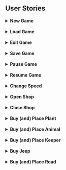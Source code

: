 ## User Stories

<details>
  <summary><b>New Game</b></summary>

<br>

  **As a:** (current) player  <br>
  **I want to:** start a new game 

  |       |                                                           |
  |-------|-----------------------------------------------------------|
  | **Given** | The application is running, and the "New Game" button is visible |
  | **When**  | The "New Game" button is clicked |
  | **Then**  | The difficulty selection window appears|

<br>

  |       |                                                           |
  |-------|-----------------------------------------------------------|
  | **Given** | The difficulty selection window is visible |
  | **When**  | A difficulty option is selected and the "Start" button is clicked |
  | **Then**  | A newly generated game board appears in its initial state, and the game begins |

</details>

<br>

<details>
  <summary><b>Load Game</b></summary>

<br>

  **As a:** (current) player  <br>
  **I want to:** load the saved game 

  |       |                                                           |
  |-------|-----------------------------------------------------------|
  | **Given** | The application is running, the "Load Game" button is visible, and there is a previously saved game stored in the memory |
  | **When**  | The "Load Game" button is clicked |
  | **Then**  | The previously saved game state and map are loaded, and the game resumes from where it was left off |

</details>

<br>

<details>
  <summary><b>Exit Game</b></summary>

<br>

  **As a:** (current) player <br>
  **I want to:** exit the game  

  |       |                                                           |
  |-------|-----------------------------------------------------------|
  | **Given** | The game is running |
  | **When**  | The "Exit" button is clicked |
  | **Then**  | A confirmation dialog appears with the choices of "Save" or "Exit" |

<br>

  |       |                                                           |
  |-------|-----------------------------------------------------------|
  | **Given** | The confirmation dialog about exiting the game is active |
  | **When**  | The "Exit" button is clicked |
  | **Then**  | The game closes |

</details>


<br>


<details>
  <summary><b>Save Game</b></summary>

<br>

  **As a:** (current) player <br>
  **I want to:** save the game  

  |       |                                                           |
  |-------|-----------------------------------------------------------|
  | **Given** | The game is running |
  | **When**  | The "Exit" button is clicked |
  | **Then**  | A confirmation dialog appeares with the choices of "Save" or "Exit"  |

<br>

  |       |                                                           |
  |-------|-----------------------------------------------------------|
  | **Given** | The confirmation dialog about exiting the game is active |
  | **When**  | The "Save" button is clicked |
  | **Then**  | The game closes |

</details>

<br>

<details>
  <summary><b>Pause Game</b></summary>

<br>

  **As a:** (current) player  <br>
  **I want to:** pause the game

  |       |                                                           |
  |-------|-----------------------------------------------------------|
  | **Given** | The game is running |
  | **When**  | The "Pause" button is clicked |
  | **Then**  | The game pauses (the timer and the entities stop) |

</details>

<br>

<details>
  <summary><b>Resume Game</b></summary>

<br>

  **As a:** (current) player  <br>
  **I want to:** resume the game

  |       |                                                           |
  |-------|-----------------------------------------------------------|
  | **Given** | The game is paused |
  | **When**  | The "Resume" button is clicked |
  | **Then**  | The game resumes (the timer and the entities continue) |

</details>

<br>

<details>
  <summary><b>Change Speed</b></summary>

<br>

  **As a:** (current) player  <br>
  **I want to:** change the speed of the game

  |       |                                                           |
  |-------|-----------------------------------------------------------|
  | **Given** | The game is running |
  | **When**  | The "Change Speed" button is clicked |
  | **Then**  | The speed of the game changes (slow -> medium -> fast -> slow) |

</details>

<br>

<details>
  <summary><b>Open Shop</b></summary>

<br>

  **As a:** (current) player  <br>
  **I want to:** open the shop

  |       |                                                           |
  |-------|-----------------------------------------------------------|
  | **Given** | The game is running and the Shop window is closed |
  | **When**  | The "Shop" button is clicked |
  | **Then**  | The Shop window appears |

</details>

<br>

<details>
  <summary><b>Close Shop</b></summary>

<br>

  **As a:** (current) player  <br>
  **I want to:** close the shop

  |       |                                                           |
  |-------|-----------------------------------------------------------|
  | **Given** | The game is running and the Shop window is open |
  | **When**  | The "Close Shop" button is clicked |
  | **Then**  | The Shop window closes |

</details>

<br>

<details>
  <summary><b>Buy (and) Place Plant</b></summary>

<br>

  **As a:** (current) player  <br>
  **I want to:** buy and place a plant

  |       |                                                           |
  |-------|-----------------------------------------------------------|
  | **Given** | The Shop window is open |
  | **When**  | The choosen plant is clicked |
  | **Then**  | The plant is selected and Shop window closes|

  |       |                                                           |
  |-------|-----------------------------------------------------------|
  | **Given** | The Shop window is closed and a plant is selected |
  | **When**  | A valid tile is clicked (invalid tiles: rock, water, road) |
  | **Then**  | The plant is placed on the selected tile (the price of the plant is deducted from the money)|

</details>

<br>

<details>
  <summary><b>Buy (and) Place Animal</b></summary>

<br>

  **As a:** (current) player  <br>
  **I want to:** buy and place a plant

  |       |                                                           |
  |-------|-----------------------------------------------------------|
  | **Given** | The Shop window is open |
  | **When**  | The choosen animal is clicked |
  | **Then**  | The animal is selected and Shop window closes|

  |       |                                                           |
  |-------|-----------------------------------------------------------|
  | **Given** | The Shop window is closed and a animal is selected |
  | **When**  | A valid tile is clicked (invalid tiles: rock, water) |
  | **Then**  | The animal is placed on the selected tile (the price of the animal is deducted from the money)|

</details>

<br>

<details>
  <summary><b>Buy (and) Place Keeper</b></summary>

<br>

  **As a:** (current) player  <br>
  **I want to:** buy and place a plant

  |       |                                                           |
  |-------|-----------------------------------------------------------|
  | **Given** | The Shop window is open |
  | **When**  | The "Keeper" icon is clicked |
  | **Then**  | The keepr is selected and Shop window closes|

  |       |                                                           |
  |-------|-----------------------------------------------------------|
  | **Given** | The Shop window is closed and the keeper is selected |
  | **When**  | A valid tile is clicked (invalid tiles: rock, water) |
  | **Then**  | The keeper is placed on the selected tile (the price of the keeper is deducted from the money)|

</details>

<br>

<details>
  <summary><b>Buy Jeep</b></summary>

<br>

  **As a:** (current) player  <br>
  **I want to:** buy and place a jeep

  |       |                                                           |
  |-------|-----------------------------------------------------------|
  | **Given** | The Shop window is open |
  | **When**  | The Jeep icon is clicked |
  | **Then**  | The Jeep is added to the vehicles (the price is deducted from the money) |

</details>

<br>

<details>
  <summary><b>Buy (and) Place Road</b></summary>

<br>

  **As a:** (current) player  <br>
  **I want to:** buy and place a road

  |       |                                                           |
  |-------|-----------------------------------------------------------|
  | **Given** | The Shop window is open |
  | **When**  | The "Road" icon is clicked |
  | **Then**  | The road is selected and Shop window closes|

  |       |                                                           |
  |-------|-----------------------------------------------------------|
  | **Given** | The Shop window is closed and the road is selected |
  | **When**  | A valid tile is clicked (invalid tiles: rock, water) |
  | **Then**  | The road is placed on the selected tile (the price of the road is deducted from the money)|

</details>